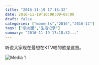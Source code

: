 ```yaml
---
title: "2016-11-19 17:18:32"
date: 2016-11-19T10:00:00+08:00
draft: false
categories: ["moments","2016","2016-11"]
tags: ["朋友圈","生活记录"]
summary: "2016-11-19 17:18:32..."
---
```


听说大家现在最想在KTV唱的歌是这首。

![Media 1](/Moments/photos/2016-11-19/201611191718320.jpg)

